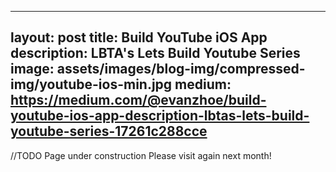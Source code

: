 ----
layout: post
title: Build YouTube iOS App
description: LBTA's Lets Build Youtube Series
image: assets/images/blog-img/compressed-img/youtube-ios-min.jpg
medium: https://medium.com/@evanzhoe/build-youtube-ios-app-description-lbtas-lets-build-youtube-series-17261c288cce
---


//TODO Page under construction
Please visit again next month!
